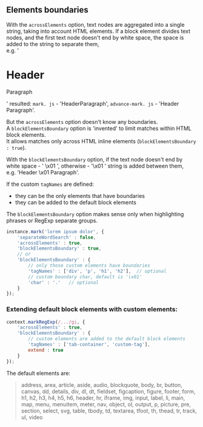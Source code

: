 
## Elements boundaries

With the `acrossElements` option, text nodes are aggregated into a single string, taking into account HTML elements.
If a block element divides text nodes, and the first text node doesn't end by white space, the space is added to the string to separate them,  
e.g.  '<h1>Header</h1><p>Paragraph</p>' resulted: `mark. js` - 'HeaderParagraph', `advance-mark. js` - 'Header Paragraph'.

But the `acrossElements` option doesn't know any boundaries.  
A `blockElementsBoundary` option is 'invented' to limit matches within HTML block elements.  
It allows matches only across HTML inline elements (`blockElementsBoundary : true`).

With the `blockElementsBoundary` option, if the text node doesn't end by white space - ' \x01 ', otherwise - '\x01 ' string is added between them,  
e.g. 'Header \x01 Paragraph'.

If the custom `tagNames` are defined:
* they can be the only elements that have boundaries
* they can be added to the default block elements

The `blockElementsBoundary` option makes sense only when highlighting phrases or RegExp separate groups.

``` js
instance.mark('lorem ipsum dolor', {
    'separateWordSearch' : false,
    'acrossElements' : true,
    'blockElementsBoundary' : true,
    // or
    'blockElementsBoundary' : {
        // only those custom elements have boundaries
        'tagNames' : ['div', 'p', 'h1', 'h2'],  // optional
        // custom boundary char, default is '\x01'
        'char' : '.'   // optional
    }
});
```

### Extending default block elements with custom elements:
``` js
context.markRegExp(/.../gi, {
    'acrossElements' : true,
    'blockElementsBoundary' : {
        // custom elements are added to the default block elements
        'tagNames' : ['tab-container', 'custom-tag'],
        extend : true
    }
});
```

The default elements are:
> address, area, article, aside, audio, blockquote, body, br, button, canvas, dd, details, div, dl, dt,
fieldset, figcaption, figure, footer, form, h1, h2, h3, h4, h5, h6, header, hr, iframe, img, input,
label, li, main, map, menu, menuitem, meter, nav, object, ol, output, p, picture, pre, section,
select, svg, table, tbody, td, textarea, tfoot, th, thead, tr, track, ul, video
